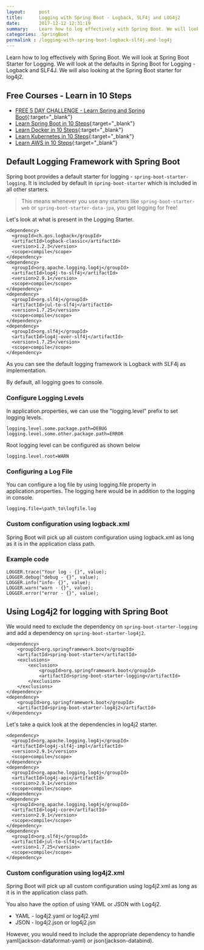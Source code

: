 ```yaml
---
layout:     post
title:      Logging with Spring Boot - Logback, SLF4j and LOG4j2
date:       2017-12-12 12:31:19
summary:    Learn how to log effectively with Spring Boot. We will look at Spring Boot Starter for Logging and Spring Boot starter for log4j2.
categories:  SpringBoot
permalink : /logging-with-spring-boot-logback-slf4j-and-log4j
---
```


Learn how to log effectively with Spring Boot. We will look at Spring Boot Starter for Logging. We will look at the defaults in Spring Boot for Logging - Logback and SLF4J. We will also looking at the Spring Boot starter for log4j2.


## Free Courses - Learn in 10 Steps

- [FREE 5 DAY CHALLENGE - Learn Spring and Spring Boot](https://rebrand.ly/SBT-Page-Top-LearningChallenge-SpringBoot){:target="_blank"}
- [Learn Spring Boot in 10 Steps](https://rebrand.ly/in28minutes-10steps-springboot){:target="_blank"}
- [Learn Docker in 10 Steps](https://rebrand.ly/in28minutes-10steps-docker){:target="_blank"}
- [Learn Kubernetes in 10 Steps](https://rebrand.ly/in28minutes-10steps-k8s){:target="_blank"}
- [Learn AWS in 10 Steps](https://rebrand.ly/in28minutes-10steps-aws-beanstalk){:target="_blank"}


## Default Logging Framework with Spring Boot

Spring boot provides a default starter for logging - `spring-boot-starter-logging`. It is included by default in `spring-boot-starter` which is included in all other starters.

> This means whenever you use any starters like `spring-boot-starter-web` or `spring-boot-starter-data-jpa`, you get logging for free!

Let's look at what is present in the Logging Starter.
```
<dependency>
  <groupId>ch.qos.logback</groupId>
  <artifactId>logback-classic</artifactId>
  <version>1.2.3</version>
  <scope>compile</scope>
</dependency>
<dependency>
  <groupId>org.apache.logging.log4j</groupId>
  <artifactId>log4j-to-slf4j</artifactId>
  <version>2.9.1</version>
  <scope>compile</scope>
</dependency>
<dependency>
  <groupId>org.slf4j</groupId>
  <artifactId>jul-to-slf4j</artifactId>
  <version>1.7.25</version>
  <scope>compile</scope>
</dependency>
<dependency>
  <groupId>org.slf4j</groupId>
  <artifactId>log4j-over-slf4j</artifactId>
  <version>1.7.25</version>
  <scope>compile</scope>
</dependency>

```

As you can see the default logging framework is Logback with SLF4j as implementation.

By default, all logging goes to console.

### Configure Logging Levels

In application.properties, we can use the "logging.level" prefix to set logging levels.

```
logging.level.some.package.path=DEBUG
logging.level.some.other.package.path=ERROR
```

Root logging level can be configured as shown below
```
logging.level.root=WARN
```
### Configuring a Log File

You can configure a log file by using logging.file property in application.properties. The logging here would be in addition to the logging in console.

```
logging.file=\path_to\logfile.log
```

### Custom configuration using logback.xml
Spring Boot will pick up all custom configuration using logback.xml as long as it is in the application class path.

### Example code

```
LOGGER.trace("Your log - {}", value);
LOGGER.debug("debug - {}", value);
LOGGER.info("info- {}", value);          
LOGGER.warn("warn - {}", value);          
LOGGER.error("error - {}", value);
```

## Using Log4j2 for logging with Spring Boot

We would need to exclude the dependency on `spring-boot-starter-logging` and add a dependency on `spring-boot-starter-log4j2`.

```
<dependency>
    <groupId>org.springframework.boot</groupId>
    <artifactId>spring-boot-starter</artifactId>
    <exclusions>
        <exclusion>
            <groupId>org.springframework.boot</groupId>
            <artifactId>spring-boot-starter-logging</artifactId>
        </exclusion>
    </exclusions>
</dependency>
<dependency>
    <groupId>org.springframework.boot</groupId>
    <artifactId>spring-boot-starter-log4j2</artifactId>
</dependency>
```

Let's take a quick look at the dependencies in log4j2 starter.

```
<dependency>
  <groupId>org.apache.logging.log4j</groupId>
  <artifactId>log4j-slf4j-impl</artifactId>
  <version>2.9.1</version>
  <scope>compile</scope>
</dependency>
<dependency>
  <groupId>org.apache.logging.log4j</groupId>
  <artifactId>log4j-api</artifactId>
  <version>2.9.1</version>
  <scope>compile</scope>
</dependency>
<dependency>
  <groupId>org.apache.logging.log4j</groupId>
  <artifactId>log4j-core</artifactId>
  <version>2.9.1</version>
  <scope>compile</scope>
</dependency>
<dependency>
  <groupId>org.slf4j</groupId>
  <artifactId>jul-to-slf4j</artifactId>
  <version>1.7.25</version>
  <scope>compile</scope>
</dependency>
```

### Custom configuration using log4j2.xml
Spring Boot will pick up all custom configuration using log4j2.xml as long as it is in the application class path.

You also have the option of using YAML or JSON with Log4j2.
- YAML - log4j2.yaml or log4j2.yml
- JSON - log4j2.json or log4j2.jsn

However, you would need to include the appropriate dependency to handle yaml(jackson-dataformat-yaml) or json(jackson-databind).

